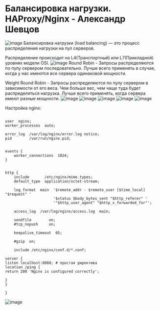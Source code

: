 # Балансировка нагрузки. HAProxy/Nginx - Александр Шевцов
![image](https://github.com/aztecprod/Haproxy-nginx/assets/25949605/34b30466-7a47-4387-a19b-2bd00909b26c)
Балансировка нагрузки (load balancing) — это процесс распределения нагрузки на пул серверов. 

Распределение происходит на L4(Транспортный) или L7(Прикладной) уровнях модели OSI.
![image](https://github.com/aztecprod/Haproxy-nginx/assets/25949605/2cfbe097-2c38-426a-a46d-f7832caeb782)
Round Robin - Запросы распределяются по пулу сервером последовательно. Лучше всего применять в случае, когда у нас имеются все сервера одинаковой мощности.

Weight Round Robin - Запросы распределяются по пулу сервером в зависимости от его веса. Чем больше вес, чем чаще туда будет распределяться нагрузка. Лучше всего применять, когда сервера имеют разные мощности.
![image](https://github.com/aztecprod/Haproxy-nginx/assets/25949605/2f1f8a9f-6a89-4b3e-8df1-02b0e2a142f4)
![image](https://github.com/aztecprod/Haproxy-nginx/assets/25949605/d2da618f-59d5-40c5-8c79-f9c74de62a2a)
![image](https://github.com/aztecprod/Haproxy-nginx/assets/25949605/16a86125-d818-4409-bc53-310122f30ca5)
![image](https://github.com/aztecprod/Haproxy-nginx/assets/25949605/c3d98320-8af8-4c9f-9298-d4d0bc95085a)
![image](https://github.com/aztecprod/Haproxy-nginx/assets/25949605/92e81722-6f2f-43cb-a388-0172e611205e)

Настройка nginx:
```

user  nginx;
worker_processes  auto;

error_log  /var/log/nginx/error.log notice;
pid        /var/run/nginx.pid;


events {
    worker_connections  1024;
}


http {
    include       /etc/nginx/mime.types;
    default_type  application/octet-stream;

    log_format  main  '$remote_addr - $remote_user [$time_local] "$request" '
                      '$status $body_bytes_sent "$http_referer" '
                      '"$http_user_agent" "$http_x_forwarded_for"';

    access_log  /var/log/nginx/access.log  main;

    sendfile        on;
    #tcp_nopush     on;

    keepalive_timeout  65;

    #gzip  on;

    include /etc/nginx/conf.d/*.conf;

server {
listen localhost:8088; # простая директива
location /ping {
return 200 'Nginx is configured correctly';

}
}

}

```
![image](https://github.com/aztecprod/Haproxy-nginx/assets/25949605/5b798151-72e8-48fc-b4a6-ba87eaa6a533)


